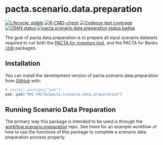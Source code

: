 # pacta.scenario.data.preparation

<!-- badges: start -->

[![Lifecycle: stable](https://img.shields.io/badge/lifecycle-stable-brightgreen.svg)](https://lifecycle.r-lib.org/articles/stages.html#stable)
[![R-CMD-check](https://github.com/RMI-PACTA/pacta.scenario.data.preparation/actions/workflows/R-CMD-check.yaml/badge.svg)](https://github.com/RMI-PACTA/pacta.scenario.data.preparation/actions/workflows/R-CMD-check.yaml)
[![Codecov test coverage](https://img.shields.io/codecov/c/github/rmi-pacta/pacta.scenario.data.preparation)](https://app.codecov.io/gh/RMI-PACTA/pacta.scenario.data.preparation?branch=main)
[![CRAN status](https://www.r-pkg.org/badges/version/pacta.scenario.data.preparation)](https://CRAN.R-project.org/package=pacta.scenario.data.preparation)
[![pacta.scenario.data.preparation status badge](https://rmi-pacta.r-universe.dev/badges/pacta.scenario.data.preparation)](https://rmi-pacta.r-universe.dev/ui#package:pacta.scenario.data.preparation)
<!-- badges: end -->

The goal of pacta.data.preparation is to prepare all input scenario
datasets required to run both the [PACTA for investors
tool](https://rmi-pacta.github.io/pactaverse/), and the PACTA for Banks
[r2dii](https://rmi-pacta.github.io/r2dii.analysis/) packages.

## Installation

You can install the development version of
pacta.scenario.data.preparation from [GitHub](https://github.com/) with:

``` r
# install.packages("pak")
pak::pak("RMI-PACTA/pacta.scenario.data.preparation")
```

## Running Scenario Data Preparation

The primary way this package is intended to be used is through the
[workflow.scenario.preparation](https://github.com/RMI-PACTA/workflow.scenario.preparation)
repo. See there for an example workflow of how to use the functions of
this package to complete a scenario data preparation process properly.

